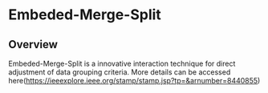 # Embeded-Merge-Split

## Overview
Embeded-Merge-Split is a innovative interaction technique for direct adjustment of data grouping criteria. More details can be accessed here(https://ieeexplore.ieee.org/stamp/stamp.jsp?tp=&arnumber=8440855)
